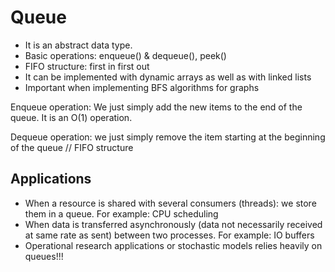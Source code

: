 # Queue

- It is an abstract data type.
- Basic operations: enqueue() & dequeue(), peek()
- FIFO structure: first in first out
- It can be implemented with dynamic arrays as well as with linked lists
- Important when implementing BFS algorithms for graphs

Enqueue operation: We just simply add the new items to the end of the queue. It is an O(1) operation.

Dequeue operation: we just simply remove the item starting at the beginning of the queue // FIFO structure

## Applications

- When a resource is shared with several consumers (threads): we store them in a queue. For example: CPU scheduling
- When data is transferred asynchronously (data not necessarily received at same rate as sent) between two processes. For example: IO buffers
- Operational research applications or stochastic models relies heavily on queues!!!
